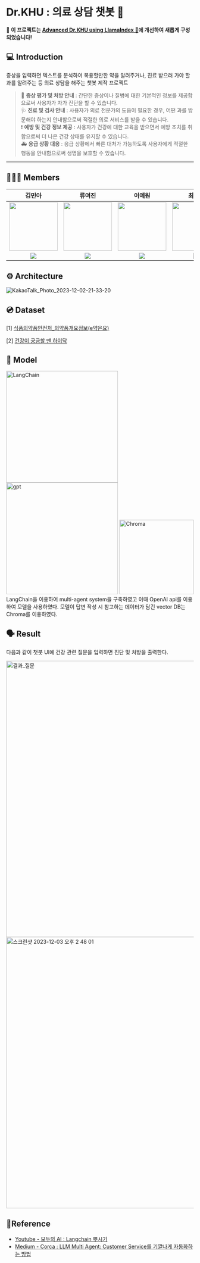 # Dr.KHU : 의료 상담 챗봇 🤖
**📌 이 프로젝트는 [Advanced Dr.KHU using LlamaIndex 🦙](https://github.com/whybe-choi/advanced-rag-project)에 개선하여 새롭게 구성되었습니다!**

## 💻 Introduction
증상을 입력하면 텍스트를 분석하여 복용할만한 약을 알려주거나, 진료 받으러 가야 할 과를 알려주는 등 의료 상담을 해주는 챗봇 제작 프로젝트 <br/>
> 💊 **증상 평가 및 처방 안내** : 간단한 증상이나 질병에 대한 기본적인 정보를 제공함으로써 사용자가 자가 진단을 할 수 있습니다. <br/>
> 🩺 **진료 및 검사 안내** : 사용자가 의료 전문가의 도움이 필요한 경우, 어떤 과를 방문해야 하는지 안내함으로써 적절한 의료 서비스를 받을 수 있습니다.<br/>
> ❗ **예방 및 건강 정보 제공** : 사용자가 건강에 대한 교육을 받으면서 예방 조치를 취함으로써 더 나은 건강 상태를 유지할 수 있습니다. <br/>
> 🚑 **응급 상황 대응** : 응급 상황에서 빠른 대처가 가능하도록 사용자에게 적절한 행동을 안내함으로써 생명을 보호할 수 있습니다. <br/>
<hr/>

## 🧑🏻‍💻 Members
| 김민아 | 류여진 | 이예원 | 최용빈 |
| :-: | :-: | :-: | :-: |
| <img src='https://avatars.githubusercontent.com/u/70475010?v=4' height=130 width=130></img> | <img src='https://avatars.githubusercontent.com/u/88676496?v=4' height=130 width=130></img> | <img src='https://avatars.githubusercontent.com/u/142980318?v=4' height=130 width=130></img> | <img src='https://avatars.githubusercontent.com/u/64704608?v=4' height=130 width=130></img> |
| <a href="https://github.com/eulneul" target="_blank"><img src="https://img.shields.io/badge/GitHub-black.svg?&style=round&logo=github"/></a> | <a href="https://github.com/ryj8075" target="_blank"><img src="https://img.shields.io/badge/GitHub-black.svg?&style=round&logo=github"/></a> | <a href="https://github.com/yewon1077" target="_blank"><img src="https://img.shields.io/badge/GitHub-black.svg?&style=round&logo=github"/></a> | <a href="https://github.com/whybe-choi" target="_blank"><img src="https://img.shields.io/badge/GitHub-black.svg?&style=round&logo=github"/></a> |


## ⚙️ Architecture
![KakaoTalk_Photo_2023-12-02-21-33-20](https://github.com/whybe-choi/khuda-nlp-project/assets/64704608/2324b7e2-048d-4017-9696-8663f4d0812e)



## 💿 Dataset
[1] [식품의약품안전처_의약품개요정보(e약은요)](https://www.data.go.kr/data/15075057/openapi.do)

[2] [건강이 궁금할 땐 하이닥](https://www.hidoc.co.kr/)


## 🔧 Model
<img width="300" alt="LangChain" src="https://github.com/whybe-choi/khuda-nlp-project/assets/88676496/d376a1b7-c9d5-41ba-be01-1efa44f3f607">
<img width="300" alt="gpt" src="https://github.com/whybe-choi/khuda-nlp-project/assets/88676496/4905e949-ada7-4290-9da8-950062ca26cd">
<img width="200" alt="Chroma" src="https://github.com/whybe-choi/khuda-nlp-project/assets/88676496/7fe464ac-e41f-4ef3-9418-6e14ebd44d54">
LangChain을 이용하여 multi-agent system을 구축하였고 이때 OpenAI api를 이용하여 모델을 사용하였다. 모델이 답변 작성 시 참고하는 데이터가 담긴 vector DB는 Chroma를 이용하였다.



## 🗣 Result
다음과 같이 챗봇 UI에 건강 관련 질문을 입력하면 진단 및 처방을 출력한다.  

<img width="742" alt="결과_질문" src="https://github.com/whybe-choi/khuda-nlp-project/assets/88676496/704c7d34-458c-4544-9713-703a14183281">
<img width="729" alt="스크린샷 2023-12-03 오후 2 48 01" src="https://github.com/whybe-choi/khuda-nlp-project/assets/64704608/8792e339-87b3-4835-800e-ec6a5c3afe51">


## 📖Reference
- [Youtube - 모두의 AI : Langchain 뿌시기](https://www.youtube.com/playlist?list=PLQIgLu3Wf-q_Ne8vv-ZXuJ4mztHJaQb_v) 
- [Medium - Corca : LLM Multi Agent: Customer Service를 기깔나게 자동화하는 방법](https://medium.com/corca/llm-multi-agent-customer-service%EB%A5%BC-%EA%B8%B0%EA%B9%94%EB%82%98%EA%B2%8C-%EC%9E%90%EB%8F%99%ED%99%94%ED%95%98%EB%8A%94-%EB%B0%A9%EB%B2%95-2eaec7654385)